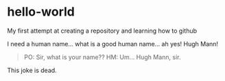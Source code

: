 # hello-world
My first attempt at creating a repository and learning how to github

I need a human name... what is a good human name... ah yes!
Hugh Mann!
> PO: Sir, what is your name??
> HM: Um... Hugh Mann, sir.

This joke is dead.
